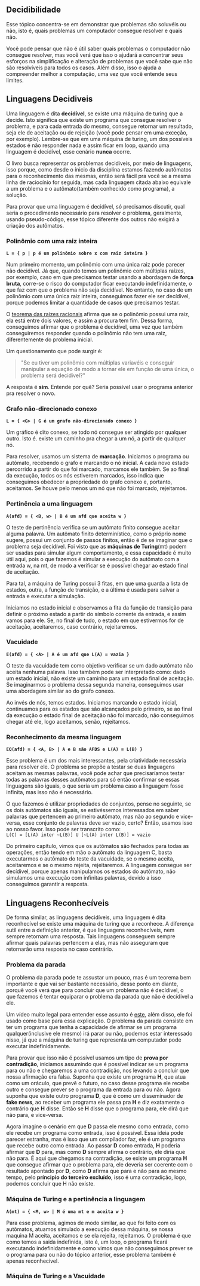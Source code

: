 ## Decidibilidade

Esse tópico concentra-se em demonstrar que problemas são soluvéis ou não, isto é, quais problemas um computador consegue resolver e quais não.  

Você pode pensar que não é útil saber quais problemas o computador não consegue resolver, mas você verá que isso o ajudará a concentrar seus esforços na simplificação e alteração de problemas que você sabe que não são resolvíveis para todos os casos. Além disso, isso o ajuda a compreender melhor a computação, uma vez que você entende seus limites.

## Linguagens Decidiveis

Uma linguagem é dita **decidível**, se existe uma máquina de turing que a decide. Isto significa que existe um programa que consegue resolver o problema, e para cada entrada do mesmo, consegue retornar um resultado, seja ele de aceitação ou de rejeição (você pode pensar em uma exceção, por exemplo). Lembre-se que em uma máquina de turing, um dos possíveis estados é não responder nada e assim ficar em loop, quando uma linguagem é decidível, esse cenário **nunca** ocorre.

O livro busca representar os problemas decidiveis, por meio de linguagens, isso porque, como desde o ínicio da disciplina estamos fazendo autômatos para o reconhecimento das mesmas, então será fácil pra você se a mesma linha de raciocínio for seguida, mas cada linguagem citada abaixo equivale a um problema e o autômato(também conhecido como programa), a solução.

Para provar que uma linguagem é decidível, só precisamos discutir, qual seria o procedimento necessário para resolver o problema, geralmente, usando pseudo-código, esse tópico diferente dos outros não exigirá a criação dos autômatos.

### Polinômio com uma raiz inteira

**`L = { p | p é um polinômio sobre x com raiz inteira }`**

Num primeiro momento, um polinômio com uma única raiz pode parecer não decidível. Já que, quando temos um polinômio com múltiplas raízes, por exemplo, caso em que precisamos testar usando a abordagem de **força bruta**, corre-se o risco do computador ficar executando indefinidamente, o que faz com que o problema não seja decidível. No entanto, no caso de um polinômio com uma única raiz inteira, conseguimos fazer ele ser decídivel, porque podemos limitar a quantidade de casos que precisamos testar.

O [teorema das raizes racionais](https://pt.wikipedia.org/wiki/Teorema_das_ra%C3%ADzes_racionais) afirma que se o polinômio possui uma raiz, ela está entre dois valores, e assim a procura tem fim. Dessa forma, conseguimos afirmar que o problema é decidível, uma vez que também conseguiremos responder quando o polinômio não tem uma raiz, diferentemente do problema inicial.

Um questionamento que pode surgir é:
> "Se eu tiver um polinômio com múltiplas variavéis e conseguir manipular a equação de modo a tornar ele em função de uma única, o problema será decidivel?"

A resposta é **sim**. Entende por quê? Seria possível usar o programa anterior pra resolver o novo.

### Grafo não-direcionado conexo

**`L = { <G> | G é um grafo não-direcionado conexo }`**

Um gráfico é dito conexo, se todo nó consegue ser atingido por qualquer outro. Isto é. existe um caminho pra chegar a um nó, a partir de qualquer nó.

Para resolver, usamos um sistema de **marcação**. Iniciamos o programa ou autômato, recebendo o grafo e marcando o nó inicial. A cada novo estado percorrido a partir do que foi marcado, marcamos ele também. Se ao final da execução, todos os nós estiverem marcados, isso indica que conseguimos obedecer a propriedade do grafo conexo e, portanto, aceitamos. Se houve pelo menos um nó que não foi marcado, rejeitamos.

### Pertinência a uma linguagem

**`A(afd) = { <B, w> | B é um afd que aceita w }`**

O teste de pertinência verifica se um autômato finito consegue aceitar alguma palavra. Um autômato finito determinístico, como o próprio nome sugere, possui um conjunto de passos finitos, então é de se imaginar que o problema seja decidível. Foi visto que as **máquinas de Turing**(mt) podem ser usadas para simular algum comportamento, e essa capacidade é muito útil aqui, pois o que fazemos é simular a execução do autômato com a entrada w, na mt, de modo a verificar se é possível chegar ao estado final de aceitação.

Para tal, a máquina de Turing possui 3 fitas, em que uma guarda a lista de estados, outra, a função de transição, e a última é usada para salvar a entrada e executar a simulação.

Iniciamos no estado inicial e observamos a fita da função de transição para definir o próximo estado a partir do símbolo corrente da entrada, e assim vamos para ele. Se, no final de tudo, o estado em que estivermos for de aceitação, aceitaremos, caso contrário, rejeitaremos.

### Vacuidade

**`E(afd) = { <A> | A é um afd que L(A) = vazia }`**

O teste da vacuidade tem como objetivo verificar se um dado autômato não aceita nenhuma palavra. Isso também pode ser interpretado como: dado um estado inicial, não existe um caminho para um estado final de aceitação. Se imaginarmos o problema dessa segunda maneira, conseguimos usar uma abordagem similar ao do grafo conexo.

Ao invés de nós, temos estados. Iniciamos marcando o estado inicial, continuamos para os estados que são alcançados pelo primeiro, se ao final da execução o estado final de aceitação não foi marcado, não conseguimos chegar até ele, logo aceitamos, senão, rejeitamos.

### Reconhecimento da mesma linguagem

**`EQ(afd) = { <A, B> | A e B são AFDS e L(A) = L(B) }`**

Esse problema é um dos mais interessantes, pela criatividade necessária para resolver ele. O problema se propõe a testar se duas linguagens aceitam as mesmas palavras, você pode achar que precisaríamos testar todas as palavras desses autômatos para só então confirmar se essas linguagens são iguais, o que seria um problema caso a linguagem fosse infinita, mas isso não é necessário.

O que fazemos é utilizar propriedades de conjuntos, pense no seguinte, se os dois autômatos são iguais, se estivéssemos interessados em saber palavras que pertencem ao primeiro autômato, mas não ao segundo e vice-versa, esse conjunto de palavras deve ser vazio, certo?
Então, usamos isso ao nosso favor. Isso pode ser transcrito como:  
`L(C) = [L(A) inter ~L(B)] U [~L(A) inter L(B)] = vazio`

Do primeiro capítulo, vimos que os autômatos são fechados para todas as operações, então tendo em mão o autômato da linguagem C, basta executarmos o autômato do teste da vacuidade, se o mesmo aceita, aceitaremos e se o mesmo rejeita, rejeitaremos. A linguagem consegue ser decídivel, porque apenas manipulamos os estados do autômato, não simulamos uma execução com infinitas palavras, devido a isso conseguimos garantir a resposta.

## Linguagens Reconhecíveis

De forma similar, as linguagens decidíveis, uma linguagem é dita reconhecível se existe uma máquina de turing que a reconhece. A diferença sutil entre a definição anterior, é que linguagens reconhecíveis, nem sempre retornam uma resposta. Tais linguagens conseguem sempre afirmar quais palavras pertencem a elas, mas não asseguram que retornarão uma resposta no caso contrário.

### Problema da parada

O problema da parada pode te assustar um pouco, mas é um teorema bem importante e que vai ser bastante necessário, desse ponto em diante, porquê você verá que para concluir que um problema não é decídivel, o que fazemos é tentar equiparar o problema da parada que não é decídivel a ele.

Um vídeo muito legal para entender esse assunto é [este](https://www.youtube.com/watch?v=wGLQiHXHWNk), além disso, ele foi usado como base para essa explicação. O problema da parada consiste em ter um programa que tenha a capacidade de afirmar se um programa qualquer(inclusive ele mesmo) irá parar ou não, podemos estar interessado nisso, já que a máquina de turing que representa um computador pode executar indefinidamente.

Para provar que isso não é possível usamos um tipo de **prova por contradição**, iniciamos assumindo que é possível indicar se um programa para ou não e chegaremos a uma contradição, nos levando a concluir que nossa afirmação era falsa. Suponha que existe um programa **H**, que atua como um oráculo, que prevê o futuro, no caso desse programa ele recebe outro e consegue prever se o programa da entrada para ou não. Agora suponha que existe outro programa **D**, que é como um disseminador de **fake news**, ao receber um programa ele passa pra **H** e diz exatamente o contrário que **H** disse. Então se **H** disse que o programa para, ele dirá que não para, e vice-versa.

Agora imagine o cenário em que **D** passa ele mesmo como entrada, como ele recebe um programa como entrada, isso é possível. Essa ideia pode parecer estranha, mas é isso que um compilador faz, ele é um programa que recebe outro como entrada. Ao passar **D** como entrada, **H** poderia afirmar que **D** para, mas como **D** sempre afirma o contrário, ele diria que não para. É aqui que chegamos na contradição, se existe um programa **H** que consegue afirmar que o problema para, ele deveria ser coerente com o resultado apontado por **D**, como **D** afirma que para e não para ao mesmo tempo, pelo **príncipio do terceiro excluído**, isso é uma contradição, logo, podemos concluir que H não existe.



### Máquina de Turing e a pertinência a linguagem

**`A(mt) = { <M, w> | M é uma mt e m aceita w }`**

Para esse problema, agimos de modo similar, ao que foi feito com os autômatos, atuamos simulado a execução dessa máquina, se nossa maquina M aceita, aceitamos e se ela rejeita, rejeitamos. O problema é que como temos a saida indefinida, isto é, um loop, o programa ficará executando indefinidamente e como vimos que não conseguimos prever se o programa para ou não do tópico anterior, esse problema também é apenas reconhecível.


### Máquina de Turing e a Vacuidade








